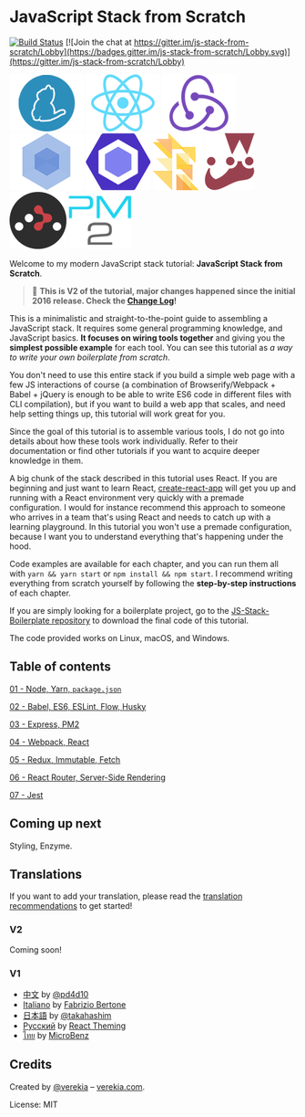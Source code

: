 # JavaScript Stack from Scratch

[![Build Status](https://travis-ci.org/verekia/js-stack-from-scratch.svg?branch=master)](https://travis-ci.org/verekia/js-stack-from-scratch) [![Join the chat at https://gitter.im/js-stack-from-scratch/Lobby](https://badges.gitter.im/js-stack-from-scratch/Lobby.svg)](https://gitter.im/js-stack-from-scratch/Lobby)

[![Yarn](/img/yarn-padded.png)](https://yarnpkg.com/)
[![React](/img/react-padded.png)](https://facebook.github.io/react/)
[![Redux](/img/redux-padded.png)](http://redux.js.org/)
[![Webpack](/img/webpack-padded.png)](https://webpack.github.io/)
[![ESLint](/img/eslint.png)](http://eslint.org/)
[![Flow](/img/flow.png)](https://flowtype.org/)
[![Jest](/img/jest.png)](https://facebook.github.io/jest/)
[![React Router](/img/react-router.png)](https://github.com/ReactTraining/react-router)
[![PM2](/img/pm2.png)](http://pm2.keymetrics.io/)

Welcome to my modern JavaScript stack tutorial: **JavaScript Stack from Scratch**.

> 🎉 **This is V2 of the tutorial, major changes happened since the initial 2016 release. Check the [Change Log](/CHANGELOG.md)!**

This is a minimalistic and straight-to-the-point guide to assembling a JavaScript stack. It requires some general programming knowledge, and JavaScript basics. **It focuses on wiring tools together** and giving you the **simplest possible example** for each tool. You can see this tutorial as *a way to write your own boilerplate from scratch*.

You don't need to use this entire stack if you build a simple web page with a few JS interactions of course (a combination of Browserify/Webpack + Babel + jQuery is enough to be able to write ES6 code in different files with CLI compilation), but if you want to build a web app that scales, and need help setting things up, this tutorial will work great for you.

Since the goal of this tutorial is to assemble various tools, I do not go into details about how these tools work individually. Refer to their documentation or find other tutorials if you want to acquire deeper knowledge in them.

A big chunk of the stack described in this tutorial uses React. If you are beginning and just want to learn React, [create-react-app](https://github.com/facebookincubator/create-react-app) will get you up and running with a React environment very quickly with a premade configuration. I would for instance recommend this approach to someone who arrives in a team that's using React and needs to catch up with a learning playground. In this tutorial you won't use a premade configuration, because I want you to understand everything that's happening under the hood.

Code examples are available for each chapter, and you can run them all with `yarn && yarn start` or `npm install && npm start`. I recommend writing everything from scratch yourself by following the **step-by-step instructions** of each chapter.

If you are simply looking for a boilerplate project, go to the [JS-Stack-Boilerplate repository](https://github.com/verekia/js-stack-boilerplate) to download the final code of this tutorial.

The code provided works on Linux, macOS, and Windows.

## Table of contents

[01 - Node, Yarn, `package.json`](/tutorial/01-node-yarn-package-json#01---node-yarn-and-packagejson)

[02 - Babel, ES6, ESLint, Flow, Husky](/tutorial/02-babel-es6-eslint-flow-husky#02---babel-es6-eslint-flow-git-hooks)

[03 - Express, PM2](/tutorial/03-express-pm2#03---express-pm2)

[04 - Webpack, React](/tutorial/04-webpack-react#04---webpack-and-react)

[05 - Redux, Immutable, Fetch](/tutorial/05-redux-immutable#05---redux-immutable-fetch)

[06 - React Router, Server-Side Rendering](/tutorial/06-react-router-ssr#06---react-router-and-server-side-rendering)

[07 - Jest](/tutorial/07-jest#07---jest)

## Coming up next

Styling, Enzyme.

## Translations

If you want to add your translation, please read the [translation recommendations](/how-to-translate.md) to get started!

### V2

Coming soon!

### V1

- [中文](https://github.com/pd4d10/js-stack-from-scratch) by [@pd4d10](http://github.com/pd4d10)
- [Italiano](https://github.com/fbertone/js-stack-from-scratch) by [Fabrizio Bertone](https://github.com/fbertone)
- [日本語](https://github.com/takahashim/js-stack-from-scratch) by [@takahashim](https://github.com/takahashim)
- [Русский](https://github.com/UsulPro/js-stack-from-scratch) by [React Theming](https://github.com/sm-react/react-theming)
- [ไทย](https://github.com/MicroBenz/js-stack-from-scratch) by [MicroBenz](https://github.com/MicroBenz)

## Credits

Created by [@verekia](https://twitter.com/verekia) – [verekia.com](http://verekia.com/).

License: MIT
